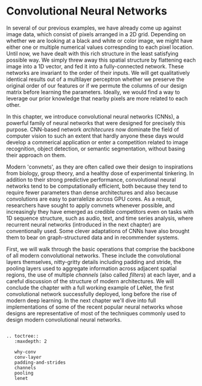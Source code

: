 # Convolutional Neural Networks

In several of our previous examples, we have already come up
against image data, which consist of pixels arranged in a 2D grid.
Depending on whether we are looking at a black and white or color image,
we might have either one or multiple numerical values 
correspnding to each pixel location.
Until now, we have dealt with this rich structure 
in the least satisfying possible way.
We simply threw away this spatial structure 
by flattening each image into a 1D vector,
and fed it into a fully-connected network.
These networks are invariant to the order of their inputs.
We will get qualitatively identical results
out of a multilayer perceptron 
whether we preserve the original order of our features or 
if we permute the columns of our design matrix before learning the parameters.
Ideally, we would find a way to leverage our prior knowledge 
that nearby pixels are more related to each other.

In this chapter, we introduce convolutional neural networks (CNNs),
a powerful family of neural networks 
that were designed for precisely this purpose.
CNN-based network *architecures* 
now dominate the field of computer vision to such an extent 
that hardly anyone these days would develop 
a commerical application or enter a competition
related to image recognition, object detection, 
or semantic segmentation, 
without basing their approach on them.

Modern 'convnets', as they are often called owe their design
to inspirations from biology, group theory, 
and a healthy dose of experimental tinkering. 
In addition to their strong predictive performance,
convolutional neural networks tend to be computationally efficient,
both because they tend to require fewer parameters
than dense architectures 
and also because convolutions are easy to parralelize across GPU cores.
As a result, researchers have sought to apply convnets whenever possible,
and increasingly they have emerged as credible competitors
even on tasks with 1D sequence structure,
such as audio, text, and time series analysis,
where recurrent neural networks (introduced in the next chapter)
are conventionally used. 
Some clever adaptations of CNNs have also brought them to bear 
on graph-structured data and in recommender systems.

First, we will walk through the basic operations
that comprise the backbone of all modern convolutional networks.
These include the convolutional layers themselves,
nitty-gritty details including padding and stride,
the pooling layers used to aggregate information 
across adjacent spatial regions, 
the use of multiple *channels* (also called *filters*) at each layer,
and a careful discussion of the structure of modern architectures.
We will conclude the chapter with a full working example of LeNet, 
the first convolutional network successfully deployed, 
long before the rise of modern deep learning.
In the next chapter we'll dive into full implementations
of some of the recent popular neural networks 
whose designs are representative of most of the techniques
commonly used to design modern convolutional neural networks.


```eval_rst

.. toctree::
   :maxdepth: 2

   why-conv
   conv-layer
   padding-and-strides
   channels
   pooling
   lenet
```
